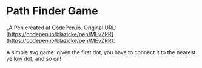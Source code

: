 # Path Finder Game
 _A Pen created at CodePen.io. Original URL: [https://codepen.io/blazicke/pen/MEvZRR](https://codepen.io/blazicke/pen/MEvZRR).

 A simple svg game: given the first dot, you have to connect it to the nearest yellow dot, and so on!